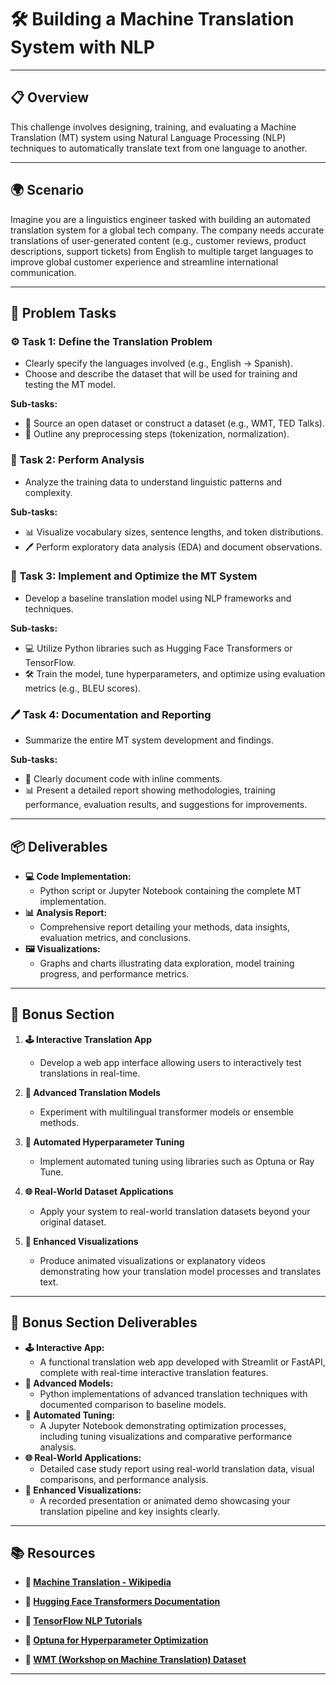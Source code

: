 # 🛠️ Building a Machine Translation System with NLP

---

## 📋 Overview
This challenge involves designing, training, and evaluating a Machine Translation (MT) system using Natural Language Processing (NLP) techniques to automatically translate text from one language to another.

---

## 🌍 Scenario
Imagine you are a linguistics engineer tasked with building an automated translation system for a global tech company. The company needs accurate translations of user-generated content (e.g., customer reviews, product descriptions, support tickets) from English to multiple target languages to improve global customer experience and streamline international communication.

---

## 📝 Problem Tasks

### ⚙️ Task 1: Define the Translation Problem
- Clearly specify the languages involved (e.g., English → Spanish).
- Choose and describe the dataset that will be used for training and testing the MT model.

**Sub-tasks:**
- 🧮 Source an open dataset or construct a dataset (e.g., WMT, TED Talks).
- 📐 Outline any preprocessing steps (tokenization, normalization).

### 🔬 Task 2: Perform Analysis
- Analyze the training data to understand linguistic patterns and complexity.

**Sub-tasks:**
- 📊 Visualize vocabulary sizes, sentence lengths, and token distributions.
- 🖊️ Perform exploratory data analysis (EDA) and document observations.

### 🔧 Task 3: Implement and Optimize the MT System
- Develop a baseline translation model using NLP frameworks and techniques.

**Sub-tasks:**
- 💻 Utilize Python libraries such as Hugging Face Transformers or TensorFlow.
- 🛠️ Train the model, tune hyperparameters, and optimize using evaluation metrics (e.g., BLEU scores).

### 🖊️ Task 4: Documentation and Reporting
- Summarize the entire MT system development and findings.

**Sub-tasks:**
- 📄 Clearly document code with inline comments.
- 📊 Present a detailed report showing methodologies, training performance, evaluation results, and suggestions for improvements.

---

## 📦 Deliverables
- **💻 Code Implementation:**
  - Python script or Jupyter Notebook containing the complete MT implementation.
- **📊 Analysis Report:**
  - Comprehensive report detailing your methods, data insights, evaluation metrics, and conclusions.
- **🖼️ Visualizations:**
  - Graphs and charts illustrating data exploration, model training progress, and performance metrics.

---

## 🎁 Bonus Section
1. **🕹️ Interactive Translation App**
   - Develop a web app interface allowing users to interactively test translations in real-time.

2. **🧮 Advanced Translation Models**
   - Experiment with multilingual transformer models or ensemble methods.

3. **🔄 Automated Hyperparameter Tuning**
   - Implement automated tuning using libraries such as Optuna or Ray Tune.

4. **🌐 Real-World Dataset Applications**
   - Apply your system to real-world translation datasets beyond your original dataset.

5. **🎥 Enhanced Visualizations**
   - Produce animated visualizations or explanatory videos demonstrating how your translation model processes and translates text.

---

## 🏅 Bonus Section Deliverables
- **🕹️ Interactive App:**
  - A functional translation web app developed with Streamlit or FastAPI, complete with real-time interactive translation features.
- **🧮 Advanced Models:**
  - Python implementations of advanced translation techniques with documented comparison to baseline models.
- **🔄 Automated Tuning:**
  - A Jupyter Notebook demonstrating optimization processes, including tuning visualizations and comparative performance analysis.
- **🌐 Real-World Applications:**
  - Detailed case study report using real-world translation data, visual comparisons, and performance analysis.
- **🎥 Enhanced Visualizations:**
  - A recorded presentation or animated demo showcasing your translation pipeline and key insights clearly.

---

## 📚 Resources
- **🔗 [Machine Translation - Wikipedia](https://en.wikipedia.org/wiki/Machine_translation)**

- **🔗 [Hugging Face Transformers Documentation](https://huggingface.co/docs/transformers/index)**

- **🔗 [TensorFlow NLP Tutorials](https://www.tensorflow.org/text/tutorials)**

- **🔗 [Optuna for Hyperparameter Optimization](https://optuna.org/)**

- **🔗 [WMT (Workshop on Machine Translation) Dataset](https://www.statmt.org/wmt21/)**

---
